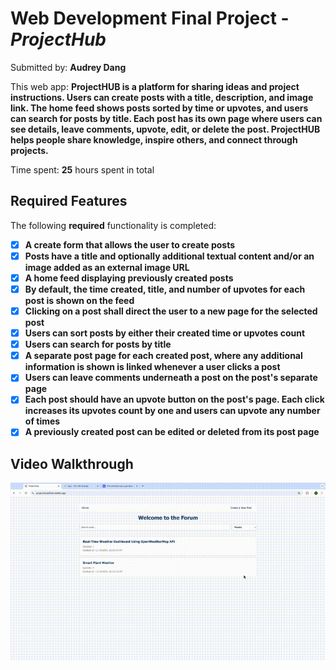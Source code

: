 # Web Development Final Project - *ProjectHub*

Submitted by: **Audrey Dang**

This web app: **ProjectHUB is a platform for sharing ideas and project instructions. Users can create posts with a title, description, and image link. The home feed shows posts sorted by time or upvotes, and users can search for posts by title. Each post has its own page where users can see details, leave comments, upvote, edit, or delete the post. ProjectHUB helps people share knowledge, inspire others, and connect through projects.**

Time spent: **25** hours spent in total

## Required Features

The following **required** functionality is completed:

- [x] **A create form that allows the user to create posts**
- [x] **Posts have a title and optionally additional textual content and/or an image added as an external image URL**
- [x] **A home feed displaying previously created posts**
- [x] **By default, the time created, title, and number of upvotes for each post is shown on the feed**
- [x] **Clicking on a post shall direct the user to a new page for the selected post**
- [x] **Users can sort posts by either their created time or upvotes count**
- [x] **Users can search for posts by title**
- [x] **A separate post page for each created post, where any additional information is shown is linked whenever a user clicks a post**
- [x] **Users can leave comments underneath a post on the post's separate page**
- [x] **Each post should have an upvote button on the post's page. Each click increases its upvotes count by one and users can upvote any number of times**
- [x] **A previously created post can be edited or deleted from its post page**

## Video Walkthrough


![](https://github.com/audreydang4103/ProjectHub/blob/main/Final%20Project.gif)
